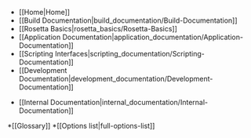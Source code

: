 * [[Home|Home]]
* [[Build Documentation|build_documentation/Build-Documentation]]
* [[Rosetta Basics|rosetta_basics/Rosetta-Basics]]
* [[Application Documentation|application_documentation/Application-Documentation]]
* [[Scripting Interfaces|scripting_documentation/Scripting-Documentation]]
* [[Development Documentation|development_documentation/Development-Documentation]]
<!---BEGIN_INTERNAL-->
* [[Internal Documentation|internal_documentation/Internal-Documentation]]
<!---END_INTERNAL-->

*[[Glossary]]
*[[Options list|full-options-list]]